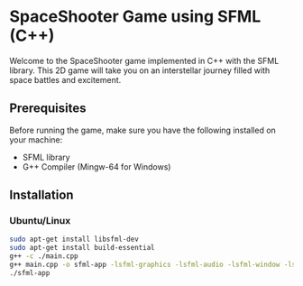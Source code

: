 # SpaceShooter Game using SFML (C++)

Welcome to the SpaceShooter game implemented in C++ with the SFML library. This 2D game will take you on an interstellar journey filled with space battles and excitement.

## Prerequisites

Before running the game, make sure you have the following installed on your machine:

- SFML library
- G++ Compiler (Mingw-64 for Windows)

## Installation

### Ubuntu/Linux

```bash
sudo apt-get install libsfml-dev
sudo apt-get install build-essential
g++ -c ./main.cpp
g++ main.cpp -o sfml-app -lsfml-graphics -lsfml-audio -lsfml-window -lsfml-system
./sfml-app
